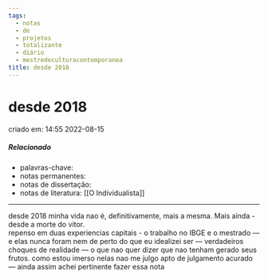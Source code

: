 ```yaml
---
tags:
  - notas
  - de
  - projetos
  - totalizante
  - diário
  - mestredeculturacontemporanea
title: desde 2018
---
```


# desde 2018

criado em: 14:55 2022-08-15

##### Relacionado

- palavras-chave: 
- notas permanentes: 
- notas de dissertação:
- notas de literatura: [[O Individualista]]

---

desde 2018 minha vida nao é, definitivamente, mais a mesma. Mais ainda - desde a morte do vitor.  
repenso em duas experiencias capitais - o trabalho no IBGE e o mestrado — e elas nunca foram nem de perto do que eu idealizei ser — verdadeiros choques de realidade — o que nao quer dizer que nao tenham gerado seus frutos. como estou imerso nelas nao me julgo apto de julgamento acurado — ainda assim achei pertinente fazer essa nota
